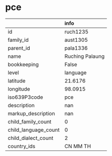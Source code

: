 # pce
|                      | info            |
|:---------------------|:----------------|
| id                   | ruch1235        |
| family_id            | aust1305        |
| parent_id            | pala1336        |
| name                 | Ruching Palaung |
| bookkeeping          | False           |
| level                | language        |
| latitude             | 21.6176         |
| longitude            | 98.0915         |
| iso639P3code         | pce             |
| description          | nan             |
| markup_description   | nan             |
| child_family_count   | 0               |
| child_language_count | 0               |
| child_dialect_count  | 2               |
| country_ids          | CN MM TH        |